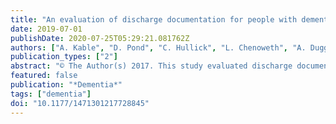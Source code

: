 ```yaml
---
title: "An evaluation of discharge documentation for people with dementia discharged home from hospital – A cross-sectional pilot study"
date: 2019-07-01
publishDate: 2020-07-25T05:29:21.081762Z
authors: ["A. Kable", "D. Pond", "C. Hullick", "L. Chenoweth", "A. Duggan", "J. Attia", "C. Oldmeadow"]
publication_types: ["2"]
abstract: "© The Author(s) 2017. This study evaluated discharge documentation for people with dementia who were discharged home, against expected discharge criteria and determined relationships between compliance scores and outcomes. This cross-sectional study audited discharge documentation and conducted a post discharge survey of carers. There were 73 eligible discharges and clinically significant documentation deficits for people with dementia included: risk assessments of confusion (48%), falls and pressure injury (56%); provision of medication dose-decision aids (53%), provision of contact information for patient support groups (6%) and advance care planning (9%). There was no significant relationship between compliance scores and outcomes. Carer strain was reported to be high for many carers. People with dementia and their carers are more vulnerable and at higher risk of poor outcomes after discharge. There are opportunities for improved provision of medications and risk assessment for people with dementia, provision of information for patient support groups and advanced care planning."
featured: false
publication: "*Dementia*"
tags: ["dementia"]
doi: "10.1177/1471301217728845"
---
```


